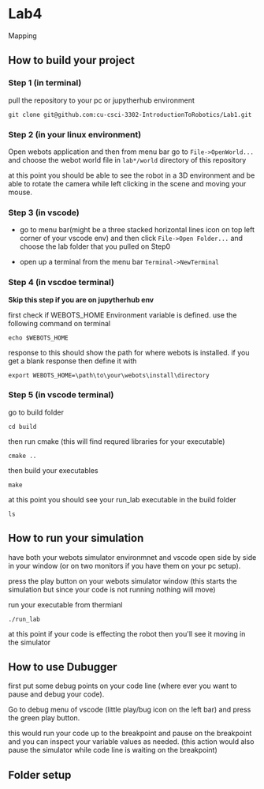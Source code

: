 # Lab4
Mapping

## How to build your project
 
### Step 1 (in terminal)

pull the repository to your pc or jupytherhub environment

    git clone git@github.com:cu-csci-3302-IntroductionToRobotics/Lab1.git

### Step 2 (in your linux environment)

Open webots application and then from menu bar go to `File->OpenWorld...` and choose the webot world file in `lab*/world` directory of this repository

at this point you should be able to see the robot in a 3D environment and be able to rotate the camera while left clicking in the scene and moving your mouse.

### Step 3 (in vscode)

- go to menu bar(might be a three stacked horizontal lines icon on top left corner of your vscode env) and then click `File->Open Folder...` and choose the lab folder that you pulled on Step0

- open up a terminal from the menu bar `Terminal->NewTerminal`

### Step 4 (in vscdoe terminal)

**Skip this step if you are on jupytherhub env**

first check if WEBOTS_HOME Environment variable is defined.
use the following command on terminal

    echo $WEBOTS_HOME

response to this should show the path for where webots is installed. if you get a blank response then define it with

    export WEBOTS_HOME=\path\to\your\webots\install\directory

### Step 5 (in vscode terminal)

  go to build folder

    cd build

then run cmake (this will find requred libraries for your executable)

    cmake ..

then build your executables

    make

at this point you should see your run_lab executable in the build folder

    ls

## How to run your simulation

have both your webots simulator environmnet and vscode open side by side in your window (or on two monitors if you have them on your pc setup).

press the play button on your webots simulator window (this starts the simulation but since your code is not running nothing will move)

run your executable from thermianl

    ./run_lab

at this point if your code is effecting the robot then you'll see it moving in the simulator

## How to use Dubugger

first put some debug points on your code line (where ever you want to pause and debug your code).

Go to debug menu of vscode (little play/bug icon on the left bar) and press the green play button.

this would run your code up to the breakpoint and pause on the breakpoint and you can inspect your variable values as needed. (this action would also pause the simulator while code line is waiting on the breakpoint)

## Folder setup
